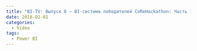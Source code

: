 ```yaml
---
title: "BI-TV: Выпуск 8 — BI-система победителей CoReHackathon: Часть 1"
date: 2018-02-01
categories:
  - Video
tags:
  - Power BI
---
```

